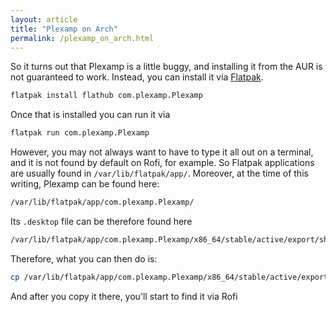 ```yaml
---
layout: article
title: "Plexamp on Arch"
permalink: /plexamp_on_arch.html
---
```



So it turns out that Plexamp is a little buggy, and installing it from the AUR is not guaranteed to work. Instead, you can install it via [Flatpak](https://flathub.org/apps/details/com.plexamp.Plexamp). 

```bash
flatpak install flathub com.plexamp.Plexamp
```

Once that is installed you can run it via
```bash
flatpak run com.plexamp.Plexamp
```

However, you may not always want to have to type it all out on a terminal, and it is not found by default on Rofi, for example. So Flatpak applications are usually found in `/var/lib/flatpak/app/`. Moreover, at the time of this writing, Plexamp can be found here:

```bash
/var/lib/flatpak/app/com.plexamp.Plexamp/
```

Its `.desktop` file can be therefore found here
```bash
/var/lib/flatpak/app/com.plexamp.Plexamp/x86_64/stable/active/export/share/applications/com.plexamp.Plexamp.desktop
```

Therefore, what you can then do is:
```bash
cp /var/lib/flatpak/app/com.plexamp.Plexamp/x86_64/stable/active/export/share/applications/com.plexamp.Plexamp.desktop ~/.local/share/applications
```

And after you copy it there, you'll start to find it via Rofi
